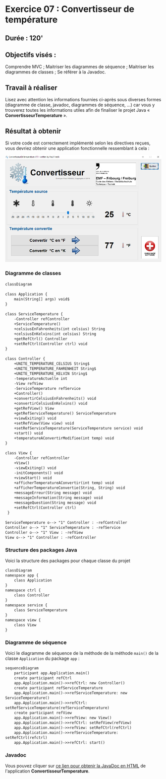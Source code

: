 # Exercice 07 : Convertisseur de température
## Durée : 120'
## Objectifs visés :
Comprendre MVC ; Maitriser les diagrammes de séquence ; Maitriser les diagrammes de classes ; Se référer à la Javadoc.

## Travail à réaliser
Lisez avec attention les informations fournies ci-après sous diverses formes (diagramme de classe, javadoc, diagrammes de séquence, …) car vous y trouverez toutes les informations utiles afin de finaliser le projet Java « **ConvertisseurTemperature** ».

## Résultat à obtenir
Si votre code est correctement implémenté selon les directives reçues, vous devriez obtenir une application fonctionnelle ressemblant à cela :  

![interface](images/interface_final.png)

### Diagramme de classes

```mermaid 
classDiagram

class Application {
    main(String[] args) void$    
}

class ServiceTemperature {
    -Controller refController
    +ServiceTemperature()
    +celsiusEnFahrenheits(int celsius) String
    +celsiusEnKelvins(int celsius) String
    +getRefCtrl() Controller
    +setRefCtrl(Controller ctrl) void
}

class Controller {
    +UNITE_TEMPERATURE_CELSIUS String$
    +UNITE_TEMPERATURE_FAHRENHEIT String$
    +UNITE_TEMPERATURE_KELVIN String$
    -temperatureActuelle int
    -View refView
    -ServiceTemperature refService
    +Controller()
    +convertirCelsiusEnFahrenheits() void
    +convertirCelsiusEnKelvins() void
    +getRefView() View
    +getRefServiceTemperature() ServiceTemperature
    +viewExiting() void
    +setRefView(View view) void
    +setRefServiceTemperature(ServiceTemperature service) void
    +start() void
    +temperatureAConvertirModifiee(int temp) void
}

class View {
    -Controller refController
    +View()
    -viewExiting() void
    -initComponents() void
    +viewStart() void
    +afficherTemperatureAConvertir(int temp) void
    +afficherTemperatureConvertie(String, String) void
    +messageErreur(String message) void
    +messageInformation(String message) void
    +messageQuestion(String message) void
    +setRefCtrl(Controller ctrl)
 }

ServiceTemperature o--> "1" Controller : -refController
Controller o--> "1" ServiceTemperature : -refService
Controller o--> "1" View : -refView
View o--> "1" Controller : -refController

```
### Structure des packages Java
Voici la structure des packages pour chaque classe du projet
```mermaid
classDiagram
namespace app {
    class Application
}
namespace ctrl {
    class Controller
}
namespace service {
    class ServiceTemperature
}
namespace view {
    class View
}
```
### Diagramme de séquence
Voici le diagramme de séquence de la méthode de la méthode `main()` de la classe `Application` du package `app` :
```mermaid
sequenceDiagram
    participant app.Application.main()
    create participant refCtrl
    app.Application.main()->>refCtrl: new Controller()
    create participant refServiceTemperature
    app.Application.main()->>refServiceTemperature: new ServiceTemperature()
    app.Application.main()->>refCtrl: setRefServiceTemperature(refServiceTemperature)
    create participant refView
    app.Application.main()->>refView: new View()
    app.Application.main()->>refCtrl: setRefView(refView)
    app.Application.main()->>refView: setRefCtrl(refCtrl)
    app.Application.main()->>refServiceTemperature: setRefCtrl(refctrl)
    app.Application.main()->>refCtrl: start()
```
### Javadoc
Vous pouvez cliquer sur [ce lien pour obtenir la JavaDoc en HTML](javadoc/index.html) de l'application **ConvertisseurTemperature**.
